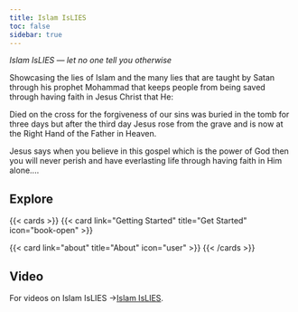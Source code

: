 ```yaml
---
title: Islam IsLIES
toc: false
sidebar: true
---
```


*Islam IsLIES — let no one tell you otherwise*

Showcasing the lies of Islam and the many lies that are taught by Satan through his prophet Mohammad that keeps people from being saved through having faith in Jesus Christ that He: 

Died on the cross for the forgiveness of our sins 
was buried in the tomb for three days 
but after the third day Jesus rose from the grave 
and is now at the Right Hand of the Father in Heaven. 

Jesus says when you believe in this gospel which is the power of God then you will never perish and have everlasting life through having faith in Him alone....

## Explore

{{< cards >}}
  {{< card link="Getting Started" title="Get Started" icon="book-open" >}}

  {{< card link="about" title="About" icon="user" >}}
{{< /cards >}}

## Video

For videos on Islam IsLIES ->[Islam IsLIES](https://www.youtube.com/@IslamIslies).
